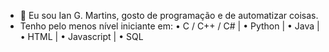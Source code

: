 - 👋 Eu sou Ian G. Martins, gosto de programação e de automatizar coisas.
- Tenho pelo menos nível iniciante em: • C / C++ / C# | • Python | • Java | • HTML | • Javascript | • SQL
<!---
iangmartins/iangmartins is a ✨ special ✨ repository because its `README.md` (this file) appears on your GitHub profile.
You can click the Preview link to take a look at your changes.
--->
